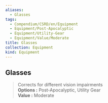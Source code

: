 ```yaml
---
aliases:
  - Glasses
tags:
  - Compendium/CSRD/en/Equipment
  - Equipment/Post-Apocalyptic
  - Equipment/Utility-Gear
  - Equipment/Value/Moderate
title: Glasses
collection: Equipment
kind: Equipment
---
```

## Glasses  
  
>Corrects for different vision impairments  
> **Options :** Post-Apocalyptic, Utility Gear  
> **Value :** Moderate